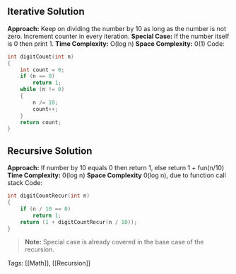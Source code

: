 ## Iterative Solution

**Approach:** Keep on dividing the number by 10 as long as the number is not zero. Increment counter in every iteration.
**Special Case:** If the number itself is 0 then print 1.
**Time Complexity:** O(log n)
**Space Complexity:** 0(1)
Code:

```cpp
int digitCount(int n)
{
    int count = 0;
    if (n == 0)
        return 1;
    while (n != 0)
    {
        n /= 10;
        count++;
    }
    return count;
}
```

## Recursive Solution

**Approach:** If number by 10 equals 0 then return 1, else return 1 + fun(n/10)
**Time Complexity:** 0(log n)
**Space Complexity** 0(log n), due to function call stack
Code:

```cpp
int digitCountRecur(int n)
{
    if (n / 10 == 0)
        return 1;
    return (1 + digitCountRecur(n / 10));
}
```

> **Note:** Special case is already covered in the base case of the recursion.

Tags: [[Math]], [[Recursion]]
